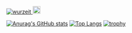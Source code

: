 <p align="left"> 
  <a href="https://github.com/wurzeit/wurzeit/">
    <img src="https://komarev.com/ghpvc/?username=wurzeit" alt="wurzeit" />
  </a>
  <a href="https://github.com/wurzeit">
    <img height="20" src="https://img.shields.io/github/followers/wurzeit?label=follow&logo=github&style=flat" />
  </a>
</p>

[![Anurag's GitHub stats](https://github-readme-stats.vercel.app/api?username=wurzeit&count_private=true&show_icons=true&theme=gruvbox)](https://github.com/anuraghazra/github-readme-stats)
[![Top Langs](https://github-readme-stats.vercel.app/api/top-langs/?username=wurzeit&&count_private=true&theme=gruvbox)](https://github.com/anuraghazra/github-readme-stats)
[![trophy](https://github-profile-trophy.vercel.app/?username=ryo-ma&theme=gruvboxrow=2&column=4)](https://github.com/ryo-ma/github-profile-trophy)
